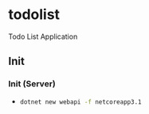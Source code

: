 # todolist
Todo List Application

## Init

### Init (Server)
- ```bash
  dotnet new webapi -f netcoreapp3.1
  ```